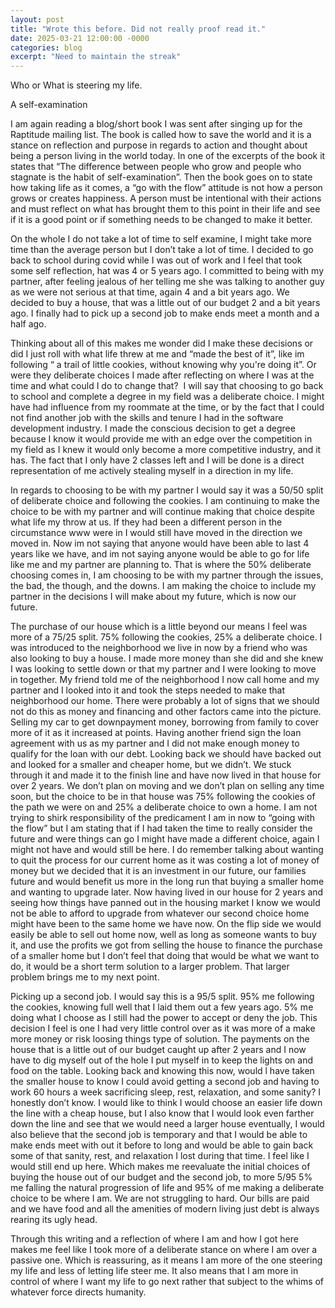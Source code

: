```yaml
---
layout: post
title: "Wrote this before. Did not really proof read it."
date: 2025-03-21 12:00:00 -0000
categories: blog
excerpt: "Need to maintain the streak"
---
```


Who or What is steering my life.

A self-examination

I am again reading a blog/short book I was sent after singing up for the Raptitude mailing list. The book is called how to save the world and it is a stance on reflection and purpose in regards to action and thought about being a person living in the world today. In one of the excerpts of the book it states that “The difference between people who grow and people who
stagnate is the habit of self-examination”. Then the book goes on to state how taking life as it comes, a “go with the flow” attitude is not how a person grows or creates happiness. A person must be intentional with their actions and must reflect on what has brought them to this point in their life and see if it is a good point or if something needs to be changed to make it better.

On the whole I do not take a lot of time to self examine, I might take more time than the average person but I don’t take a lot of time. I decided to go back to school during covid while I was out of work and I feel that took some self reflection, hat was 4 or 5 years ago. I committed to being with my partner, after feeling jealous of her telling me she was talking to another guy as we were not serious at that time, again 4 and a bit years ago. We decided to buy a house, that was a little out of our budget 2 and a bit years ago. I finally had to pick up a second job to make ends meet a month and a half ago.

Thinking about all of this makes me wonder did I make these decisions or did I just roll with what life threw at me and “made the best of it”, like im following “ a trail of little cookies, without knowing why you're doing it”. Or were they deliberate choices I made after reflecting on where I was at the time and what could I do to change that?  I will say that choosing to go back to school and complete a degree in my field was a deliberate choice. I might have had influence from my roommate at the time, or by the fact that I could not find another job with the skills and tenure I had in the software development industry. I made the conscious decision to get a degree because I know it would provide me with an edge over the competition in my field as I knew it would only become a more competitive industry, and it has. The fact that I only have 2 classes left and I will be done is a direct representation of me actively stealing myself in a direction in my life.

In regards to choosing to be with my partner I would say it was a 50/50 split of deliberate choice and following the cookies. I am continuing to make the choice to be with my partner and will continue making that choice despite what life my throw at us. If they had been a different person in the circumstance www were in I would still have moved in the direction we moved in. Now im not saying that anyone would have been able to last 4 years like we have, and im not saying anyone would be able to go for life like me and my partner are planning to. That is where the 50% deliberate choosing comes in, I am choosing to be with my partner through the issues, the bad, the though, and the downs. I am making the choice to include my partner in the decisions I will make about my future, which is now our future.

The purchase of our house which is a little beyond our means I feel was more of a 75/25 split. 75% following the cookies, 25% a deliberate choice. I was introduced to the neighborhood we live in now by a friend who was also looking to buy a house. I made more money than she did and she knew I was looking to settle down or that my partner and I were looking to move in together. My friend told me of the neighborhood I now call home and my partner and I looked into it and took the steps needed to make that neighborhood our home. There were probably a lot of signs that we should not do this as money and financing and other factors came into the picture. Selling my car to get downpayment money, borrowing from family to cover more of it as it increased at points. Having another friend sign the loan agreement with us as my partner and I did not make enough money to qualify for the loan with our debt. Looking back we should have backed out and looked for a smaller and cheaper home, but we didn’t. We stuck through it and made it to the finish line and have now lived in that house for over 2 years. We don’t plan on moving and we don’t plan on selling any time soon, but the choice to be in that house was 75% following the cookies of the path we were on  and 25% a deliberate choice to own a home. I am not trying to shirk responsibility of the predicament I am in now to “going with the flow” but I am stating that if I had taken the time to really consider the future and were things can go I might have made a different choice, again I might not have and would still be here. I do remember talking about wanting to quit the process for our current home as it was costing a lot of money of money but we decided that it is an investment in our future, our families future and would benefit us more in the long run that buying a smaller home and wanting to upgrade later. Now having lived in our house for 2 years and seeing how things have panned out in the housing market I know we would not be able to afford to upgrade from whatever our second choice home might have been to the same home we have now. On the flip side we would easily be able to sell out home now, well as long as someone wants to buy it, and use the profits we got from selling the house to finance the purchase of a smaller home but I don’t feel that doing that would be what we want to do, it would be a short term solution to a larger problem. That larger problem brings me to my next point.

Picking up a second job. I would say this is a 95/5 split. 95% me following the cookies, knowing full well that I laid them out a few years ago. 5% me doing what I choose as I still had the power to accept or deny the job. This decision I feel is one I had very little control over as it was more of a make more money or risk loosing things type of solution. The payments on the house that is a little out of our budget caught up after 2 years and I now have to dig myself out of the hole I put myself in to keep the lights on and food on the table. Looking back and knowing this now, would l have taken the smaller house to know I could avoid getting a second job and having to work 60 hours a week sacrificing sleep, rest, relaxation, and some sanity? I honestly don’t know. I would like to think I would choose an easier life down the line with a cheap house, but I also know that I would look even farther down the line and see that we would need a larger house eventually, I would also believe that the second job is temporary and that I would be able to make ends meet with out it before to long and would be able to gain back some of that sanity, rest, and relaxation I lost during that time. I feel like I would still end up here. Which makes me reevaluate the initial choices of buying the house out of our budget and the second job, to more 5/95 5% me falling the natural progression of life and 95% of me making a deliberate choice to be where I am. We are not struggling to hard. Our bills are paid and we have food and all the amenities of modern living just debt is always rearing its ugly head.


Through this writing and a reflection of where I am and how I got here makes me feel like I took more of a deliberate stance on where I am over a passive one. Which is reassuring, as it means I am more of the one steering my life and less of letting life steer me. It also means that I am more in control of where I want my life to go next rather that subject to the whims of whatever force directs humanity. 

